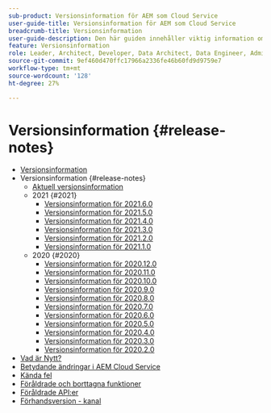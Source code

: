 ```yaml
---
sub-product: Versionsinformation för AEM som Cloud Service
user-guide-title: Versionsinformation för AEM som Cloud Service
breadcrumb-title: Versionsinformation
user-guide-description: Den här guiden innehåller viktig information om den senaste versionen av Experience Manager as a Cloud Service inklusive nyheter, inaktuella och borttagna funktioner samt kända fel.
feature: Versionsinformation
role: Leader, Architect, Developer, Data Architect, Data Engineer, Admin, User
source-git-commit: 9ef460d470ffc17966a2336fe46b60fd9d9759e7
workflow-type: tm+mt
source-wordcount: '128'
ht-degree: 27%

---
```



# Versionsinformation {#release-notes}

+ [Versionsinformation](/help/release-notes/home.md)
+ Versionsinformation {#release-notes}
   + [Aktuell versionsinformation](/help/release-notes/release-notes-cloud/release-notes-current.md)
   + 2021 {#2021}
      + [Versionsinformation för 2021.6.0](/help/release-notes/release-notes-cloud/2021/release-notes-2021-6-0.md)
      + [Versionsinformation för 2021.5.0](/help/release-notes/release-notes-cloud/2021/release-notes-2021-5-0.md)
      + [Versionsinformation för 2021.4.0](/help/release-notes/release-notes-cloud/2021/release-notes-2021-4-0.md)
      + [Versionsinformation för 2021.3.0](/help/release-notes/release-notes-cloud/2021/release-notes-2021-3-0.md)
      + [Versionsinformation för 2021.2.0](/help/release-notes/release-notes-cloud/2021/release-notes-2021-2-0.md)
      + [Versionsinformation för 2021.1.0](/help/release-notes/release-notes-cloud/2021/release-notes-2021-1-0.md)
   + 2020 {#2020}
      + [Versionsinformation för 2020.12.0](/help/release-notes/release-notes-cloud/2020/release-notes-2020-12-0.md)
      + [Versionsinformation för 2020.11.0](/help/release-notes/release-notes-cloud/2020/release-notes-2020-11-0.md)
      + [Versionsinformation för 2020.10.0](/help/release-notes/release-notes-cloud/2020/release-notes-2020-10-0.md)
      + [Versionsinformation för 2020.9.0](/help/release-notes/release-notes-cloud/2020/release-notes-2020-9-0.md)
      + [Versionsinformation för 2020.8.0](/help/release-notes/release-notes-cloud/2020/release-notes-2020-8-0.md)
      + [Versionsinformation för 2020.7.0](/help/release-notes/release-notes-cloud/2020/release-notes-2020-7-0.md)
      + [Versionsinformation för 2020.6.0](/help/release-notes/release-notes-cloud/2020/release-notes-2020-6-0.md)
      + [Versionsinformation för 2020.5.0](/help/release-notes/release-notes-cloud/2020/release-notes-2020-5-0.md)
      + [Versionsinformation för 2020.4.0](/help/release-notes/release-notes-cloud/2020/release-notes-2020-4-0.md)
      + [Versionsinformation för 2020.3.0](/help/release-notes/release-notes-cloud/2020/release-notes-2020-3-0.md)
      + [Versionsinformation för 2020.2.0](/help/release-notes/release-notes-cloud/2020/release-notes-2020-2-0.md)
+ [Vad är Nytt?](what-is-new.md)
+ [Betydande ändringar i AEM Cloud Service](aem-cloud-changes.md)
+ [Kända fel](known-issues.md)
+ [Föråldrade och borttagna funktioner](deprecated-removed-features.md)
+ [Föråldrade API:er](deprecated-apis.md)
+ [Förhandsversion - kanal](prerelease.md)
